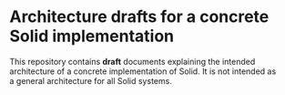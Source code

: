 # Architecture drafts for a concrete Solid implementation
This repository contains **draft** documents explaining the intended architecture of a concrete implementation of Solid.
It is not intended as a general architecture for all Solid systems.
